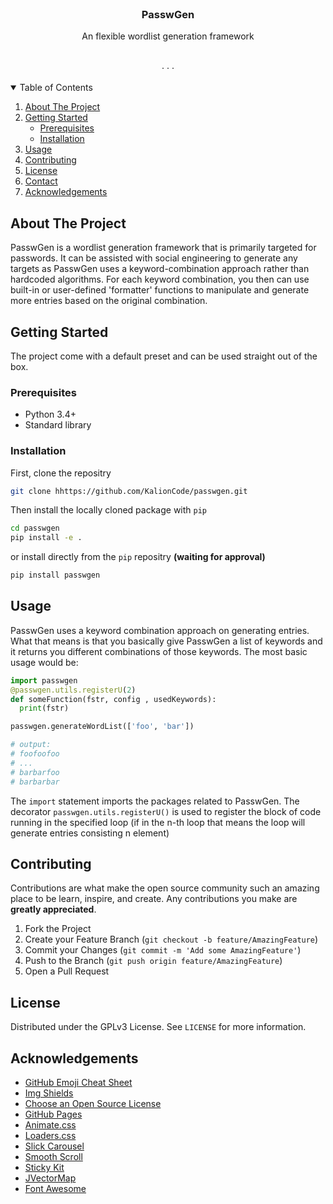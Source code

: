 
<!-- PROJECT SHIELDS -->
<!--
*** I'm using markdown "reference style" links for readability.
*** Reference links are enclosed in brackets [ ] instead of parentheses ( ).
*** See the bottom of this document for the declaration of the reference variables
*** for contributors-url, forks-url, etc. This is an optional, concise syntax you may use.
*** https://www.markdownguide.org/basic-syntax/#reference-style-links
-->


<!-- PROJECT LOGO -->
<br />
<p align="center">


  <h3 align="center">PasswGen</h3>

  <p align="center">
    An flexible wordlist generation framework
    <br />
    <!-- <a href="https://github.com/othneildrew/Best-README-Template"><strong>Explore the docs »</strong></a> -->
    <br />
    <br />
    <!-- <a href="https://github.com/othneildrew/Best-README-Template">View Demo</a> -->
    ·
    <!-- <a href="https://github.com/othneildrew/Best-README-Template/issues">Report Bug</a> -->
    ·
    <!-- <a href="https://github.com/othneildrew/Best-README-Template/issues">Request Feature</a> -->
    ·
  </p>
</p>



<!-- TABLE OF CONTENTS -->
<details open="open">
  <summary>Table of Contents</summary>
  <ol>
    <li>
      <a href="#about-the-project">About The Project</a>
    </li>
    <li>
      <a href="#getting-started">Getting Started</a>
      <ul>
        <li><a href="#prerequisites">Prerequisites</a></li>
        <li><a href="#installation">Installation</a></li>
      </ul>
    </li>
    <li><a href="#usage">Usage</a></li>
    <!-- <li><a href="#roadmap">Roadmap</a></li> -->
    <li><a href="#contributing">Contributing</a></li>
    <li><a href="#license">License</a></li>
    <li><a href="#contact">Contact</a></li>
    <li><a href="#acknowledgements">Acknowledgements</a></li>
  </ol>
</details>



<!-- ABOUT THE PROJECT -->
## About The Project
PasswGen is a wordlist generation framework that is primarily targeted for passwords. It can be assisted with social engineering to generate any targets as PasswGen uses a keyword-combination approach rather than hardcoded algorithms. For each keyword combination, you then can use built-in or user-defined 'formatter' functions to manipulate and generate more entries based on the original combination.


<!-- GETTING STARTED -->
## Getting Started

The project come with a default preset and can be used straight out of the box.

### Prerequisites

* Python 3.4+
* Standard library

### Installation

First, clone the repositry
   ```sh
   git clone hhttps://github.com/KalionCode/passwgen.git
   ```
Then install the locally cloned package with ```pip```
  ```sh
  cd passwgen 
  pip install -e .
  ```
or install directly from the ```pip``` repositry **(waiting for approval)**
  ```sh
  pip install passwgen
  ```



<!-- USAGE EXAMPLES -->
## Usage
PasswGen uses a keyword combination approach on generating entries. What that means is that you basically give PasswGen a list of keywords and it returns you different combinations of those keywords. The most basic usage would be:
```python
import passwgen
@passwgen.utils.registerU(2)
def someFunction(fstr, config , usedKeywords):
  print(fstr)

passwgen.generateWordList(['foo', 'bar'])

# output: 
# foofoofoo
# ...
# barbarfoo
# barbarbar
```
The ```import``` statement imports the packages related to PasswGen. The decorator ```passwgen.utils.registerU()``` is used to register the block of code running in the specified loop (if in the n-th loop that means the loop will generate entries consisting n element)


<!-- CONTRIBUTING -->
## Contributing

Contributions are what make the open source community such an amazing place to be learn, inspire, and create. Any contributions you make are **greatly appreciated**.

1. Fork the Project
2. Create your Feature Branch (`git checkout -b feature/AmazingFeature`)
3. Commit your Changes (`git commit -m 'Add some AmazingFeature'`)
4. Push to the Branch (`git push origin feature/AmazingFeature`)
5. Open a Pull Request



<!-- LICENSE -->
## License

Distributed under the GPLv3 License. See `LICENSE` for more information.



<!-- CONTACT -->
<!-- ## Contact

Your Name - [@your_twitter](https://twitter.com/your_username) - email@example.com

Project Link: [https://github.com/your_username/repo_name](https://github.com/your_username/repo_name) -->



<!-- ACKNOWLEDGEMENTS -->
## Acknowledgements
* [GitHub Emoji Cheat Sheet](https://www.webpagefx.com/tools/emoji-cheat-sheet)
* [Img Shields](https://shields.io)
* [Choose an Open Source License](https://choosealicense.com)
* [GitHub Pages](https://pages.github.com)
* [Animate.css](https://daneden.github.io/animate.css)
* [Loaders.css](https://connoratherton.com/loaders)
* [Slick Carousel](https://kenwheeler.github.io/slick)
* [Smooth Scroll](https://github.com/cferdinandi/smooth-scroll)
* [Sticky Kit](http://leafo.net/sticky-kit)
* [JVectorMap](http://jvectormap.com)
* [Font Awesome](https://fontawesome.com)





<!-- MARKDOWN LINKS & IMAGES -->
<!-- https://www.markdownguide.org/basic-syntax/#reference-style-links -->
